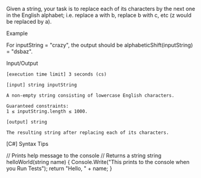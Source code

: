 Given a string, your task is to replace each of its characters by the next one in the English alphabet; i.e. replace a with b, replace b with c, etc (z would be replaced by a).

Example

For inputString = "crazy", the output should be alphabeticShift(inputString) = "dsbaz".

Input/Output

    [execution time limit] 3 seconds (cs)

    [input] string inputString

    A non-empty string consisting of lowercase English characters.

    Guaranteed constraints:
    1 ≤ inputString.length ≤ 1000.

    [output] string

    The resulting string after replacing each of its characters.

[C#] Syntax Tips

// Prints help message to the console
// Returns a string
string helloWorld(string name) {
    Console.Write("This prints to the console when you Run Tests");
    return "Hello, " + name;
}

